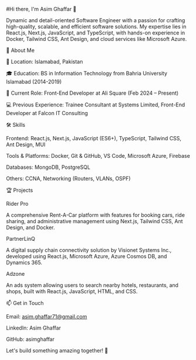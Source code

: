 #Hi there, I'm Asim Ghaffar 👋

Dynamic and detail-oriented Software Engineer with a passion for crafting high-quality, scalable, and efficient software solutions. My expertise lies in React.js, Next.js, JavaScript, and TypeScript, with hands-on experience in Docker, Tailwind CSS, Ant Design, and cloud services like Microsoft Azure.

🚀 About Me

📍 Location: Islamabad, Pakistan

🎓 Education: BS in Information Technology from Bahria University Islamabad (2014-2019)

💼 Current Role: Front-End Developer at Ali Square (Feb 2024 – Present)

💻 Previous Experience: Trainee Consultant at Systems Limited, Front-End Developer at Falcon IT Consulting

🛠️ Skills

Frontend: React.js, Next.js, JavaScript (ES6+), TypeScript, Tailwind CSS, Ant Design, MUI

Tools & Platforms: Docker, Git & GitHub, VS Code, Microsoft Azure, Firebase

Databases: MongoDB, PostgreSQL

Others: CCNA, Networking (Routers, VLANs, OSPF)

🏆 Projects

Rider Pro

A comprehensive Rent-A-Car platform with features for booking cars, ride sharing, and administrative management using Next.js, Tailwind CSS, Ant Design, and Docker.

PartnerLinQ

A digital supply chain connectivity solution by Visionet Systems Inc., developed using React.js, Microsoft Azure, Azure Cosmos DB, and Dynamics 365.

Adzone

An ads system allowing users to search nearby hotels, restaurants, and shops, built with React.js, JavaScript, HTML, and CSS.

📫 Get in Touch

Email: asim.ghaffar71@gmail.com

LinkedIn: Asim Ghaffar

GitHub: asimghaffar

Let's build something amazing together! 🚀

